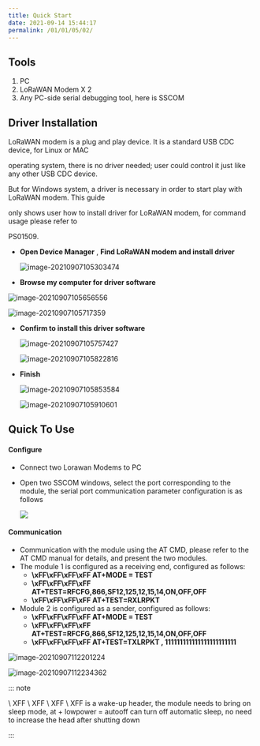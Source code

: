 ```yaml
---
title: Quick Start
date: 2021-09-14 15:44:17
permalink: /01/01/05/02/
---
```

## Tools

1. PC
2. LoRaWAN Modem  X 2
3. Any PC-side serial debugging tool, here is SSCOM



## Driver Installation

LoRaWAN modem is a plug and play device. It is a standard USB CDC device, for Linux or MAC 

operating system, there is no driver needed; user could control it just like any other USB CDC device. 

But for Windows system, a driver is necessary in order to start play with LoRaWAN modem. This guide 

only shows user how to install driver for LoRaWAN modem, for command usage please refer to 

PS01509.

- **Open Device Manager** , **Find LoRaWAN modem and install driver**

  ![image-20210907105303474](https://wiki.risinghf.com/upload/img/7e535e275a4158f9a24b7de8d266dd54.png)

-  **Browse my computer for driver software**

  ![image-20210907105656556](https://wiki.risinghf.com/upload/img/ace613af5c03862b8d30ead33a3fa6f7.png)

  ![image-20210907105717359](https://wiki.risinghf.com/upload/img/578ab26ced149c32de83998aa619796c.png)

- **Confirm to install this driver software**

  ![image-20210907105757427](https://wiki.risinghf.com/upload/img/f86bea0f217d239fc3e241010add8d20.png)

  ![image-20210907105822816](https://wiki.risinghf.com/upload/img/8ed04b1ce0be225ec7821c1e4a74a96a.png)

- **Finish**

  ![image-20210907105853584](https://wiki.risinghf.com/upload/img/ada0caf021921674e2a29dcbc8aa3239.png)

  ![image-20210907105910601](https://wiki.risinghf.com/upload/img/eda0880211ca930d5ef61f3798f48b04.png)

## Quick To Use

#### Configure

- Connect two Lorawan Modems to PC

- Open two SSCOM windows, select the port corresponding to the module, the serial port communication parameter configuration is as follows

  ![](https://wiki.risinghf.com/upload/img/e6b68355b09510dcfe7a47f63004e153.png)

#### Communication 

- Communication with the module using the AT CMD, please refer to the AT CMD manual for details, and present the two modules.
- The module 1 is configured as a receiving end, configured as follows:
  - **\xFF\xFF\xFF\xFF  AT+MODE = TEST**
  - **\xFF\xFF\xFF\xFF  AT+TEST=RFCFG,866,SF12,125,12,15,14,ON,OFF,OFF**
  - **\xFF\xFF\xFF\xFF  AT+TEST=RXLRPKT**
- Module 2 is configured as a sender, configured as follows:
  - **\xFF\xFF\xFF\xFF  AT+MODE = TEST**
  - **\xFF\xFF\xFF\xFF  AT+TEST=RFCFG,866,SF12,125,12,15,14,ON,OFF,OFF**
  - **\xFF\xFF\xFF\xFF  AT+TEST=TXLRPKT , 111111111111111111111111**

![image-20210907112201224](https://wiki.risinghf.com/upload/img/83aa918e2571c47c9b7fff5008be8f7d.png)

![image-20210907112234362](https://wiki.risinghf.com/upload/img/4bf5e2ca82ecee23dd9cdbd1a082e837.png)

::: note

\ XFF \ XFF \ XFF \ XFF is a wake-up header, the module needs to bring on sleep mode, at + lowpower = autooff can turn off automatic sleep, no need to increase the head after shutting down

:::

